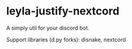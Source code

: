 # leyla-justify-nextcord
A simply util for your discord bot. 

Support libraries (d.py forks): disnake, nextcord
